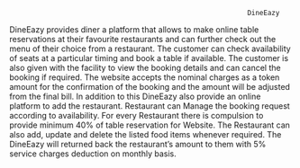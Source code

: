                                                                DineEazy



 DineEazy provides diner a platform that allows to make online table reservations at their favourite restaurants and can further check out the menu of their choice from a restaurant. The customer can check availability of seats at a particular timing and book a table if available. The customer is also given with the facility to view the booking details and can cancel the booking if required. The website accepts the nominal charges as a token amount for the confirmation of the booking and the amount will be adjusted from the final bill. In addition to this  DineEazy also provide an online platform to add the restaurant. Restaurant can Manage the booking request according to availability. For every Restaurant there is compulsion to provide minimum 40% of table reservation for Website. The Restaurant can also add, update and delete the listed food items whenever required. The  DineEazy will returned back the restaurant’s amount to them with 5% service charges deduction on monthly basis.  
